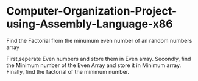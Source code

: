 # Computer-Organization-Project-using-Assembly-Language-x86

Find the Factorial from the minumum even number of an random numbers array 

First,seperate Even numbers and store them in Even array.
Secondly, find the Minimum number of the Even Array and store it in Minimum array.
Finally, find the factorial of the minimum number.
